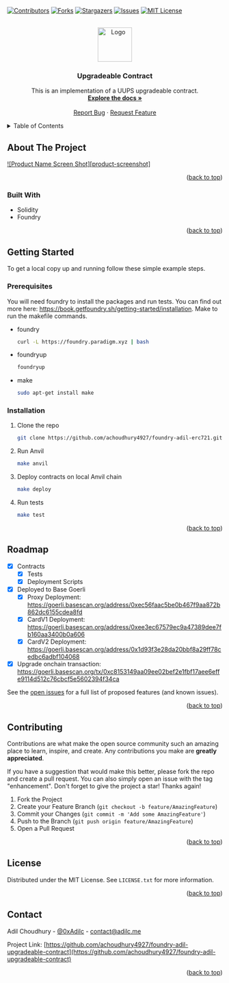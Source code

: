 <!-- Improved compatibility of back to top link: See: https://github.com/othneildrew/Best-README-Template/pull/73 -->

<a name="readme-top"></a>

<!--
*** Thanks for checking out the Best-README-Template. If you have a suggestion
*** that would make this better, please fork the repo and create a pull request
*** or simply open an issue with the tag "enhancement".
*** Don't forget to give the project a star!
*** Thanks again! Now go create something AMAZING! :D
-->

<!-- PROJECT SHIELDS -->
<!--
*** I'm using markdown "reference style" links for readability.
*** Reference links are enclosed in brackets [ ] instead of parentheses ( ).
*** See the bottom of this document for the declaration of the reference variables
*** for contributors-url, forks-url, etc. This is an optional, concise syntax you may use.
*** https://www.markdownguide.org/basic-syntax/#reference-style-links
-->

[![Contributors][contributors-shield]][contributors-url]
[![Forks][forks-shield]][forks-url]
[![Stargazers][stars-shield]][stars-url]
[![Issues][issues-shield]][issues-url]
[![MIT License][license-shield]][license-url]

<!-- PROJECT LOGO -->
<br />
<div align="center">
  <a href="https://github.com/achoudhury4927/foundry-adil-upgradeable-contract">
    <img src="images/logo.png" alt="Logo" width="80" height="80">
  </a>

<h3 align="center">Upgradeable Contract</h3>

  <p align="center">
    This is an implementation of a UUPS upgradeable contract. 
    <br />
    <a href="https://github.com/achoudhury4927/foundry-adil-upgradeable-contract"><strong>Explore the docs »</strong></a>
    <br />
    <br />
    <a href="https://github.com/achoudhury4927/foundry-adil-upgradeable-contract/issues">Report Bug</a>
    ·
    <a href="https://github.com/achoudhury4927/foundry-adil-upgradeable-contract/issues">Request Feature</a>
  </p>
</div>

<!-- TABLE OF CONTENTS -->
<details>
  <summary>Table of Contents</summary>
  <ol>
    <li>
      <a href="#about-the-project">About The Project</a>
      <ul>
        <li><a href="#built-with">Built With</a></li>
      </ul>
    </li>
    <li>
      <a href="#getting-started">Getting Started</a>
      <ul>
        <li><a href="#prerequisites">Prerequisites</a></li>
        <li><a href="#installation">Installation</a></li>
      </ul>
    </li>
    <li><a href="#roadmap">Roadmap</a></li>
    <li><a href="#contributing">Contributing</a></li>
    <li><a href="#license">License</a></li>
    <li><a href="#contact">Contact</a></li>
  </ol>
</details>

<!-- ABOUT THE PROJECT -->

## About The Project

[![Product Name Screen Shot][product-screenshot]](https://example.com)

<p align="right">(<a href="#readme-top">back to top</a>)</p>

### Built With

- Solidity
- Foundry

<p align="right">(<a href="#readme-top">back to top</a>)</p>

<!-- GETTING STARTED -->

## Getting Started

To get a local copy up and running follow these simple example steps.

### Prerequisites

You will need foundry to install the packages and run tests. You can find out more here: https://book.getfoundry.sh/getting-started/installation. Make to run the makefile commands.

- foundry

  ```sh
  curl -L https://foundry.paradigm.xyz | bash
  ```

- foundryup

  ```sh
  foundryup
  ```

- make
  ```sh
  sudo apt-get install make
  ```

### Installation

1. Clone the repo
   ```sh
   git clone https://github.com/achoudhury4927/foundry-adil-erc721.git
   ```
2. Run Anvil
   ```sh
   make anvil
   ```
3. Deploy contracts on local Anvil chain
   ```sh
   make deploy
   ```
4. Run tests
   ```sh
   make test
   ```

<p align="right">(<a href="#readme-top">back to top</a>)</p>

<!-- ROADMAP -->

## Roadmap

- [x] Contracts
  - [x] Tests
  - [x] Deployment Scripts
- [x] Deployed to Base Goerli
  - [x] Proxy Deployment: https://goerli.basescan.org/address/0xec56faac5be0b467f9aa872b862dc6155cdea8fd
  - [x] CardV1 Deployment: https://goerli.basescan.org/address/0xee3ec67579ec9a47389dee7fb160aa3400b0a606
  - [x] CardV2 Deployment: https://goerli.basescan.org/address/0x1d93f3e28da20bbf8a29ff78cedbc6adbf104068
- [x] Upgrade onchain transaction: https://goerli.basescan.org/tx/0xc8153149aa09ee02bef2e1fbf17aee6effe9114d512c76cbcf5e5602394f34ca

See the [open issues](https://github.com/achoudhury4927/foundry-adil-upgradeable-contract/issues) for a full list of proposed features (and known issues).

<p align="right">(<a href="#readme-top">back to top</a>)</p>

<!-- CONTRIBUTING -->

## Contributing

Contributions are what make the open source community such an amazing place to learn, inspire, and create. Any contributions you make are **greatly appreciated**.

If you have a suggestion that would make this better, please fork the repo and create a pull request. You can also simply open an issue with the tag "enhancement".
Don't forget to give the project a star! Thanks again!

1. Fork the Project
2. Create your Feature Branch (`git checkout -b feature/AmazingFeature`)
3. Commit your Changes (`git commit -m 'Add some AmazingFeature'`)
4. Push to the Branch (`git push origin feature/AmazingFeature`)
5. Open a Pull Request

<p align="right">(<a href="#readme-top">back to top</a>)</p>

<!-- LICENSE -->

## License

Distributed under the MIT License. See `LICENSE.txt` for more information.

<p align="right">(<a href="#readme-top">back to top</a>)</p>

<!-- CONTACT -->

## Contact

Adil Choudhury - [@0xAdilc](https://twitter.com/0xAdilc) - contact@adilc.me

Project Link: [https://github.com/achoudhury4927/foundry-adil-upgradeable-contract](https://github.com/achoudhury4927/foundry-adil-upgradeable-contract)

<p align="right">(<a href="#readme-top">back to top</a>)</p>

<!-- MARKDOWN LINKS & IMAGES -->
<!-- https://www.markdownguide.org/basic-syntax/#reference-style-links -->

[contributors-shield]: https://img.shields.io/github/contributors/achoudhury4927/foundry-adil-upgradeable-contract.svg?style=for-the-badge
[contributors-url]: https://github.com/achoudhury4927/foundry-adil-upgradeable-contract/graphs/contributors
[forks-shield]: https://img.shields.io/github/forks/achoudhury4927/foundry-adil-upgradeable-contract.svg?style=for-the-badge
[forks-url]: https://github.com/achoudhury4927/foundry-adil-upgradeable-contract/network/members
[stars-shield]: https://img.shields.io/github/stars/achoudhury4927/foundry-adil-upgradeable-contract.svg?style=for-the-badge
[stars-url]: https://github.com/achoudhury4927/foundry-adil-upgradeable-contract/stargazers
[issues-shield]: https://img.shields.io/github/issues/achoudhury4927/foundry-adil-upgradeable-contract.svg?style=for-the-badge
[issues-url]: https://github.com/achoudhury4927/foundry-adil-upgradeable-contract/issues
[license-shield]: https://img.shields.io/github/license/achoudhury4927/foundry-adil-upgradeable-contract.svg?style=for-the-badge
[license-url]: https://github.com/achoudhury4927/foundry-adil-upgradeable-contract/blob/master/LICENSE.txt
